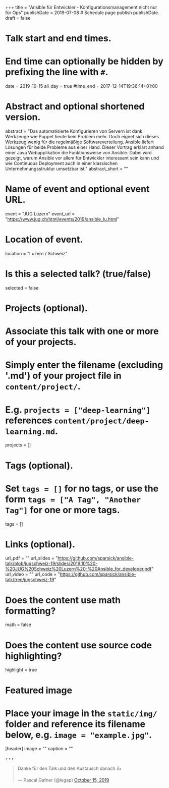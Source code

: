 +++
title = "Ansible für Entwickler - Konfigurationsmanagement nicht nur für Ops"
publishDate = 2019-07-08  # Schedule page publish publishDate.
draft = false

# Talk start and end times.
# End time can optionally be hidden by prefixing the line with `#`.
date = 2019-10-15
all_day = true
#time_end = 2017-12-14T19:36:14+01:00

# Abstract and optional shortened version.
abstract = "Das automatisierte Konfigurieren von Servern ist dank Werkzeuge wie Puppet heute kein Problem mehr. Doch eignet sich dieses Werkzeug wenig für die regelmäßige Softwareverteilung. Ansible liefert Lösungen für beide Probleme aus einer Hand. Dieser Vortrag erklärt anhand einer Java Webapplikation die Funktionsweise von Ansible. Dabei wird gezeigt, warum Ansible vor allem für Entwickler interessant sein kann und wie Continuous Deployment auch in einer klassischen Unternehmungsstruktur umsetzbar ist."
abstract_short = ""

# Name of event and optional event URL.
event = "JUG Luzern"
event_url = "https://www.jug.ch/html/events/2019/ansible_lu.html"

# Location of event.
location = "Luzern / Schweiz"

# Is this a selected talk? (true/false)
selected = false

# Projects (optional).
#   Associate this talk with one or more of your projects.
#   Simply enter the filename (excluding '.md') of your project file in `content/project/`.
#   E.g. `projects = ["deep-learning"]` references `content/project/deep-learning.md`.
projects = []

# Tags (optional).
#   Set `tags = []` for no tags, or use the form `tags = ["A Tag", "Another Tag"]` for one or more tags.
tags = []

# Links (optional).
url_pdf = ""
url_slides = "https://github.com/sparsick/ansible-talk/blob/jugschweiz-19/slides/2019.10%20-%20JUG%20Schweiz%20Luzern%20-%20Ansible_for_developer.pdf"
url_video = ""
url_code = "https://github.com/sparsick/ansible-talk/tree/jugschweiz-19"

# Does the content use math formatting?
math = false

# Does the content use source code highlighting?
highlight = true

# Featured image
# Place your image in the `static/img/` folder and reference its filename below, e.g. `image = "example.jpg"`.
[header]
image = ""
caption = ""

+++

<blockquote class="twitter-tweet" data-partner="tweetdeck"><p lang="de" dir="ltr">Danke für den Talk und den Austausch danach 👍</p>&mdash; Pascal Gafner (@legap) <a href="https://twitter.com/legap/status/1184184847352434689?ref_src=twsrc%5Etfw">October 15, 2019</a></blockquote>
<script async src="https://platform.twitter.com/widgets.js" charset="utf-8"></script>
